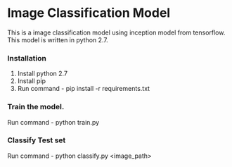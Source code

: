 # Image Classification Model
This is a image classification model using inception model from tensorflow. This model is written in python 2.7.

### Installation
1. Install python 2.7
2. Install pip
3. Run command - pip install -r requirements.txt

### Train the model.
Run command - python train.py

### Classify Test set
Run command - python classify.py <image_path>
